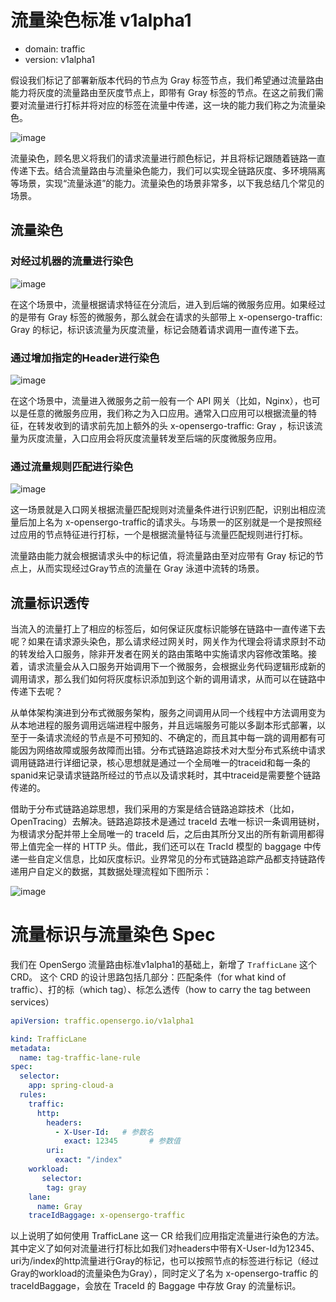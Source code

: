 # 流量染色标准 v1alpha1

* domain: traffic
* version: v1alpha1

假设我们标记了部署新版本代码的节点为 Gray 标签节点，我们希望通过流量路由能力将灰度的流量路由至灰度节点上，即带有 Gray 标签的节点。在这之前我们需要对流量进行打标并将对应的标签在流量中传递，这一块的能力我们称之为流量染色。

![image](https://user-images.githubusercontent.com/43985911/200102288-6b2464e1-2e58-4f0c-83cd-4f6d817d2ebe.png)

流量染色，顾名思义将我们的请求流量进行颜色标记，并且将标记跟随着链路一直传递下去。结合流量路由与流量染色能力，我们可以实现全链路灰度、多环境隔离等场景，实现“流量泳道”的能力。流量染色的场景非常多，以下我总结几个常见的场景。

## 流量染色

### 对经过机器的流量进行染色

![image](https://user-images.githubusercontent.com/43985911/200101663-6f40c2c3-c0dc-4232-87f5-87cec7d92a6b.png)

在这个场景中，流量根据请求特征在分流后，进入到后端的微服务应用。如果经过的是带有 Gray 标签的微服务，那么就会在请求的头部带上 x-opensergo-traffic: Gray 的标记，标识该流量为灰度流量，标记会随着请求调用一直传递下去。

### 通过增加指定的Header进行染色

![image](https://user-images.githubusercontent.com/43985911/200101678-29bb26eb-6eed-4b33-9f18-0233296b11a6.png)

在这个场景中，流量进入微服务之前一般有一个 API 网关（比如，Nginx），也可以是任意的微服务应用，我们称之为入口应用。通常入口应用可以根据流量的特征，在转发收到的请求前先加上额外的头 x-opensergo-traffic: Gray ，标识该流量为灰度流量，入口应用会将灰度流量转发至后端的灰度微服务应用。

### 通过流量规则匹配进行染色

![image](https://user-images.githubusercontent.com/43985911/200101693-9b02f438-469b-4ddf-8bd4-688622cb3323.png)

这一场景就是入口网关根据流量匹配规则对流量条件进行识别匹配，识别出相应流量后加上名为 x-opensergo-traffic的请求头。与场景一的区别就是一个是按照经过应用的节点特征进行打标，一个是根据流量特征与流量匹配规则进行打标。

流量路由能力就会根据请求头中的标记值，将流量路由至对应带有 Gray 标记的节点上，从而实现经过Gray节点的流量在 Gray 泳道中流转的场景。

## 流量标识透传

当流入的流量打上了相应的标签后，如何保证灰度标识能够在链路中一直传递下去呢？如果在请求源头染色，那么请求经过网关时，网关作为代理会将请求原封不动的转发给入口服务，除非开发者在网关的路由策略中实施请求内容修改策略。接着，请求流量会从入口服务开始调用下一个微服务，会根据业务代码逻辑形成新的调用请求，那么我们如何将灰度标识添加到这个新的调用请求，从而可以在链路中传递下去呢？

从单体架构演进到分布式微服务架构，服务之间调用从同一个线程中方法调用变为从本地进程的服务调用远端进程中服务，并且远端服务可能以多副本形式部署，以至于一条请求流经的节点是不可预知的、不确定的，而且其中每一跳的调用都有可能因为网络故障或服务故障而出错。分布式链路追踪技术对大型分布式系统中请求调用链路进行详细记录，核心思想就是通过一个全局唯一的traceid和每一条的spanid来记录请求链路所经过的节点以及请求耗时，其中traceid是需要整个链路传递的。

借助于分布式链路追踪思想，我们采用的方案是结合链路追踪技术（比如，OpenTracing）去解决。链路追踪技术是通过 traceId 去唯一标识一条调用链树，为根请求分配并带上全局唯一的 traceId 后，之后由其所分叉出的所有新调用都得带上值完全一样的 HTTP 头。借此，我们还可以在 TracId 模型的 baggage 中传递一些自定义信息，比如灰度标识。业界常见的分布式链路追踪产品都支持链路传递用户自定义的数据，其数据处理流程如下图所示：

![image](https://user-images.githubusercontent.com/43985911/200101710-01b51088-3852-4da5-b3e5-be9c1c0ea70d.png)

# 流量标识与流量染色 Spec

我们在 OpenSergo 流量路由标准v1alpha1的基础上，新增了 `TrafficLane` 这个 CRD。
这个 CRD 的设计思路包括几部分：匹配条件（for what kind of traffic）、打的标（which tag）、标怎么透传（how to carry the tag between services）

```yaml
apiVersion: traffic.opensergo.io/v1alpha1

kind: TrafficLane
metadata:
  name: tag-traffic-lane-rule
spec:
  selector:
    app: spring-cloud-a
  rules:
    traffic:
      http:
        headers: 
          - X-User-Id:   # 参数名
            exact: 12345       # 参数值
        uri:
          exact: "/index"
  	workload:
       selector:
        tag: gray
    lane:
      name: Gray
    traceIdBaggage: x-opensergo-traffic
```

以上说明了如何使用 TrafficLane 这一 CR 给我们应用指定流量进行染色的方法。其中定义了如何对流量进行打标比如我们对headers中带有X-User-Id为12345、uri为/index的http流量进行Gray的标记，也可以按照节点的标签进行标记（经过Gray的workload的流量染色为Gray），同时定义了名为 x-opensergo-traffic 的 traceIdBaggage，会放在 TraceId 的 Baggage 中存放 Gray 的流量标识。